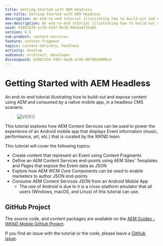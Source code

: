 ```yaml
---
title: Getting Started with AEM Headless
seo-title: Getting Started with AEM Headless
description: An end-to-end tutorial illustrating how to build-out and expose content using AEM Headless.
seo-description: An end-to-end tutorial illustrating how to build-out and expose content using AEM Headless.
uuid: 418925f8-1cf6-43df-9a18-08eda4724a02
version: 6.5
sub-product: content-services
feature: content-fragment
topics: content-delivery, headless
activity: develop
audience: architect, developer
discoiquuid: 6298733d-fdbf-4e28-a7d4-06f08e9088c4
---
```


# Getting Started with AEM Headless

An end-to-end tutorial illustrating how to build-out and expose content using AEM and consumed by a native  mobile app, in a headless CMS scenario.

>![VIDEO](https://video.tv.adobe.com/v/28315/?quality=12)

This tutorial explores how AEM Content Services can be used to power the experience of an Android mobile app that displays Event information (music, performance, art, etc.) that is curated by the WKND team.

This tutorial will cover the following topics:

* Create content that represent an Event using Content Fragments
* Define an AEM Content Services end-points using AEM Sites' Templates and Pages that expose the Event data as JSON
* Explore how AEM WCM Core Components can be used to enable marketers to author JSON end-points
* Consume AEM Content Services JSON from an Android Mobile App
  * The use of Android is due to it is a cross-platform emulator that all users (Windows, macOS, and Linux) of this tutorial can use.

## GitHub Project

The source code, and content packages are available on the [AEM Guides - WKND Mobile GitHub Project](https://github.com/adobe/aem-guides-wknd-mobile).

If you find an issue with the tutorial or the code, please leave a [GitHub issue](https://github.com/adobe/aem-guides-wknd-mobile/issues).

